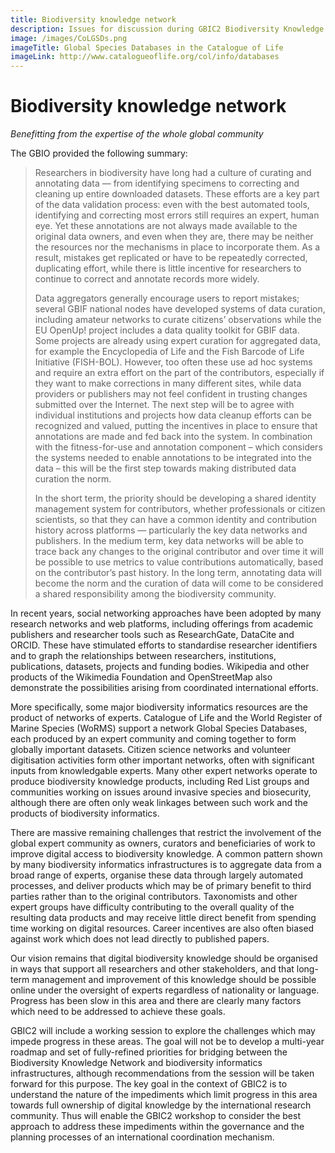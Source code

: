 ```yaml
---
title: Biodiversity knowledge network
description: Issues for discussion during GBIC2 Biodiversity Knowledge Network breakout
image: /images/CoLGSDs.png
imageTitle: Global Species Databases in the Catalogue of Life 
imageLink: http://www.catalogueoflife.org/col/info/databases
---
```

# Biodiversity knowledge network

_Benefitting from the expertise of the whole global community_

The GBIO provided the following summary:

> Researchers in biodiversity have long had a culture of curating and annotating data — from identifying specimens to correcting and cleaning up entire downloaded datasets. These efforts are a key part of the data validation process: even with the best automated tools, identifying and correcting most errors still requires an expert, human eye. Yet these annotations are not always made available to the original data owners, and even when they are, there may be neither the resources nor the mechanisms in place to incorporate them. As a result, mistakes get replicated or have to be repeatedly corrected, duplicating effort, while there is little incentive for researchers to continue to correct and annotate records more widely.
>
> Data aggregators generally encourage users to report mistakes; several GBIF national nodes have developed systems of data curation, including amateur networks to curate citizens’ observations while the EU OpenUp! project includes a data quality toolkit for GBIF data. Some projects are already using expert curation for aggregated data, for example the Encyclopedia of Life and the Fish Barcode of Life Initiative (FISH-BOL). However, too often these use ad hoc systems and require an extra effort on the part of the contributors, especially if they want to make corrections in many different sites, while data providers or publishers may not feel confident in trusting changes submitted over the Internet. The next step will be to agree with individual institutions and projects how data cleanup efforts can be recognized and valued, putting the incentives in place to ensure that annotations are made and fed back into the system. In combination with the fitness-for-use and annotation component – which considers the systems needed to enable annotations to be integrated into the data – this will be the first step towards making distributed data curation the norm.
>
> In the short term, the priority should be developing a shared identity management system for contributors, whether professionals or citizen scientists, so that they can have a common identity and contribution history across platforms — particularly the key data networks and publishers. In the medium term, key data networks will be able to trace back any changes to the original contributor and over time it will be possible to use metrics to value contributions automatically, based on the contributor’s past history. In the long term, annotating data will become the norm and the curation of data will come to be considered a shared responsibility among the biodiversity community.

In recent years, social networking approaches have been adopted by many research networks and web platforms, including offerings from academic publishers and researcher tools such as ResearchGate, DataCite and ORCID. These have stimulated efforts to standardise researcher identifiers and to graph the relationships between researchers, institutions, publications, datasets, projects and funding bodies. Wikipedia and other products of the Wikimedia Foundation and OpenStreetMap also demonstrate the possibilities arising from coordinated international efforts.

More specifically, some major biodiversity informatics resources are the product of networks of experts. Catalogue of Life and the World Register of Marine Species (WoRMS) support a network Global Species Databases, each produced by an expert community and coming together to form globally important datasets. Citizen science networks and volunteer digitisation activities form other important networks, often with significant inputs from knowledgable experts. Many other expert networks operate to produce biodiversity knowledge products, including Red List groups and communities working on issues around invasive species and biosecurity, although there are often only weak linkages between such work and the products of biodiversity informatics. 

There are massive remaining challenges that restrict the involvement of the global expert community as owners, curators and beneficiaries of work to improve digital access to biodiversity knowledge.  A common pattern shown by many biodiversity informatics infrastructures is to aggregate data from a broad range of experts, organise these data through largely automated processes, and deliver products which may be of primary benefit to third parties rather than to the original contributors. Taxonomists and other expert groups have difficulty contributing to the overall quality of the resulting data products and may receive little direct benefit from spending time working on digital resources. Career incentives are also often biased against work which does not lead directly to published papers.

Our vision remains that digital biodiversity knowledge should be organised in ways that support all researchers and other stakeholders, and that long-term management and improvement of this knowledge should be possible online under the oversight of experts regardless of nationality or language. Progress has been slow in this area and there are clearly many factors which need to be addressed to achieve these goals.

GBIC2 will include a working session to explore the challenges which may impede progress in these areas.  The goal will not be to develop a multi-year roadmap and set of fully-refined priorities for bridging between the Biodiversity Knowledge Network and biodiversity informatics infrastructures, although recommendations from the session will be taken forward for this purpose.  The key goal in the context of GBIC2 is to understand the nature of the impediments which limit progress in this area towards full ownership of digital knowledge by the international research community. Thus will enable the GBIC2 workshop to consider the best approach to address these impediments within the governance and the planning processes of an international coordination mechanism.
